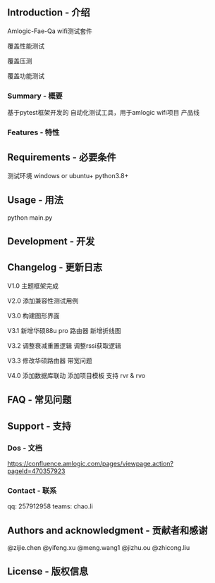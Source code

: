 ## Introduction - 介绍Amlogic-Fae-Qa wifi测试套件覆盖性能测试覆盖压测覆盖功能测试### Summary - 概要基于pytest框架开发的 自动化测试工具，用于amlogic wifi项目 产品线### Features - 特性## Requirements - 必要条件测试环境 windows or ubuntu+ python3.8+ ## Usage - 用法python main.py## Development - 开发## Changelog - 更新日志V1.0  主题框架完成V2.0  添加兼容性测试用例V3.0  构建图形界面V3.1 新增华硕88u pro 路由器新增折线图V3.2调整衰减重置逻辑调整rssi获取逻辑V3.3 修改华硕路由器 带宽问题V4.0添加数据库联动添加项目模板 支持 rvr & rvo## FAQ - 常见问题## Support - 支持### Dos - 文档https://confluence.amlogic.com/pages/viewpage.action?pageId=470357923### Contact - 联系qq: 257912958teams: chao.li## Authors and acknowledgment - 贡献者和感谢@zijie.chen@yifeng.xu@meng.wang1@jizhu.ou@zhicong.liu## License - 版权信息